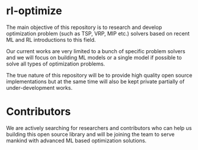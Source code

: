 # rl-optimize

The main objective of this repository is to research and develop optimization problem (such as TSP, VRP, MIP etc.) solvers based on recent ML and RL introductions to this field. 

Our current works are very limited to a bunch of specific problem solvers and we will focus on building ML models or a single model if possible to solve all types of optimization problems.

The true nature of this repository will be to provide high quality open source implementations but at the same time will also be kept private partially of under-development works.

# Contributors

We are actively searching for researchers and contributors who can help us building this open source library and will be joining the team to serve mankind with advanced ML based optimization solutions.
